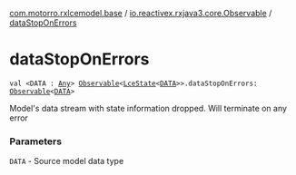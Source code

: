 [com.motorro.rxlcemodel.base](../index.md) / [io.reactivex.rxjava3.core.Observable](index.md) / [dataStopOnErrors](./data-stop-on-errors.md)

# dataStopOnErrors

`val <DATA : `[`Any`](https://kotlinlang.org/api/latest/jvm/stdlib/kotlin/-any/index.html)`> `[`Observable`](http://reactivex.io/RxJava/3.x/javadoc/io/reactivex/rxjava3/core/Observable.html)`<`[`LceState`](../-lce-state/index.md)`<`[`DATA`](data-stop-on-errors.md#DATA)`>>.dataStopOnErrors: `[`Observable`](http://reactivex.io/RxJava/3.x/javadoc/io/reactivex/rxjava3/core/Observable.html)`<`[`DATA`](data-stop-on-errors.md#DATA)`>`

Model's data stream with state information dropped.
Will terminate on any error

### Parameters

`DATA` - Source model data type